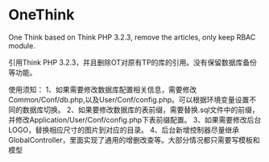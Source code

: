 # OneThink
One Think based on Think PHP 3.2.3, remove the articles, only keep RBAC module.

引用Think PHP 3.2.3，并且删除OT对原有TP的库的引用。没有保留数据库备份等功能。

使用须知：
1、如果需要修改数据库配置相关信息，需要修改Common/Conf/db.php,以及User/Conf/config.php。可以根据环境变量设置不同的数据库切换。
2、如果要修改数据库的表前缀，需要替换.sql文件中的前缀，并修改Application/User/Conf/config.php下表前缀配置。
3、如果需要修改后台LOGO，替换相应尺寸的图片到对应的目录。
4、后台新增控制器尽量继承GlobalController，里面实现了通用的增删改查等。大部分情况都只需要写模板和模型
